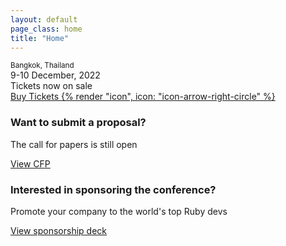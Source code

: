 ```yaml
---
layout: default
page_class: home
title: "Home"
---
```


<div class="app-hero">
  <div class="container">
    <small class="app-hero__subheading">Bangkok, Thailand</small>
    <div class="app-hero__heading display-1">9-10 December, 2022</div>
    <div class="app-hero__heading display-4">Tickets now on sale</div>
    <a href="https://www.eventpop.me/e/13417/rubyconfth-2022" target="_blank" class="btn btn--outline-light">
      Buy Tickets {% render "icon", icon: "icon-arrow-right-circle" %}
    </a>
  </div>
</div>

<div class="app-content__text">
  <div class="container">
    <section class="cfp">
      <h3>Want to submit a proposal?</h3>
      <p>The call for papers is still open</p>
      <a class="btn btn--primary" href="https://www.papercall.io/rubyconfth2022" target="_blank">View CFP</a>
    </section>
    <section class="sponsors">
      <h3>Interested in sponsoring the conference?</h3>
      <p>Promote your company to the world's top Ruby devs</p>
      <a class="btn btn--primary" href="https://drive.google.com/file/d/1Rgt9qWPaaMf6juoEHyLF_mnltm915IBh/view?usp=sharing" target="_blank">View sponsorship deck</a>
    </section>
  </div>
</div>





